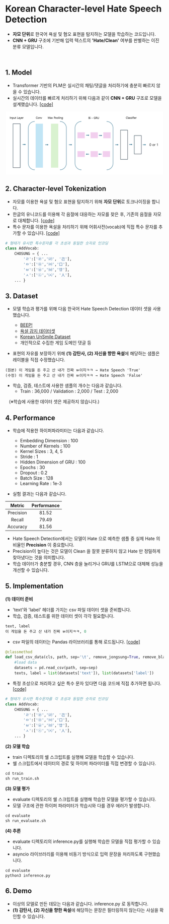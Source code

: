 # Korean Character-level Hate Speech Detection

- **자모 단위**로 한국어 욕설 및 혐오 표현을 탐지하는 모델을 학습하는 코드입니다.         
- **CNN + GRU** 구조에 기반해 입력 텍스트의 **'Hate/Clean'** 여부를 판별하는 이진 분류 모델입니다.              

&nbsp;&nbsp;&nbsp;

## 1. Model
- Transformer 기반의 PLM은 실시간의 채팅/댓글을 처리하기에 충분히 빠르지 않을 수 있습니다. 
- 실시간의 데이터를 빠르게 처리하기 위해 다음과 같이 **CNN + GRU** 구조로 모델을 설계했습니다. [\[code\]](https://github.com/snumin44/hate-speech-detection/blob/main/src/model.py)

<p align="center">
<img src="hate_speech_detection_model.PNG" alt="example image" width="500" height="200"/>
</p>
   
## 2. Character-level Tokenization  
- 자모를 이용한 욕설 및 혐오 표현을 탐지하기 위해 **자모 단위**로 토크나이징을 합니다.
- 한글의 유니코드를 이용해 각 음절에 대응하는 자모를 찾은 후, 기존의 음절을 자모로 대체합니다. [\[code\]](https://github.com/snumin44/hate-speech-detection/blob/main/utils/utils.py)
- 특수 문자를 이용한 욕설을 처리하기 위해 어휘사전(vocab)에 직접 특수 문자를 추가할 수 있습니다. [\[code\]](https://github.com/snumin44/hate-speech-detection/blob/main/utils/vocab.py)
  

```python
# 형태가 유사한 특수문자를 각 초성과 동일한 숫자로 인코딩 
class AddVocab:
    CHOSUNG = { ...
        'ㄹ':['㉣','㈃', '己'],
        'ㅁ':['㉤','㈄','口'],
        'ㅂ':['㉥','㈅','廿'],
        'ㅅ':['㉦','㈆', '人'], 
    ... }
```

## 3. Dataset 
- 모델 학습과 평가를 위해 다음 한국어 Hate Speech Detection 데이터 셋을 사용했습니다.
  - [BEEP!](https://github.com/kocohub/korean-hate-speech)
  - [욕설 감지 데이터셋](https://github.com/2runo/Curse-detection-data)
  - [Korean UnSmile Dataset](https://github.com/smilegate-ai/korean_unsmile_dataset)
  - 개인적으로 수집한 게임 도메인 댓글 등

- 표현의 자유를 보장하기 위해 **(1) 감탄사, (2) 자신을 향한 욕설**에 해당하는 샘플은 레이블을 직접 수정했습니다.
```
(원본) 이 게임을 돈 주고 산 내가 진짜 ㅄ이지ㅋㅋ → Hate Speech 'True'
(수정) 이 게임을 돈 주고 산 내가 진짜 ㅄ이지ㅋㅋ → Hate Speech 'False'
```
- 학습, 검증, 테스트에 사용한 샘플의 개수는 다음과 같습니다.
  - Train : 36,000 / Validation : 2,000 / Test : 2,000

&nbsp;&nbsp; (※학습에 사용한 데이터 셋은 제공하지 않습니다.)

## 4. Performance
- 학습에 적용한 하이퍼파라미터는 다음과 같습니다.
  - Embedding Dimension : 100
  - Number of Kernels : 100
  - Kernel Sizes : 3, 4, 5
  - Stride : 1
  - Hidden Dimension of GRU : 100
  - Epochs : 30
  - Dropout : 0.2
  - Batch Size : 128
  - Learning Rate : 1e-3

- 실험 결과는 다음과 같습니다.

|Metric|Performance|
|:---:|:---:|
|Precision|81.52|
|Recall|79.49|
|Accuracy|81.56|

- Hate Speech Detection에서는 모델이 Hate 으로 예측한 샘플 중 실제 Hate 의 비율인 **Precision** 이 중요합니다.
- Precision이 높다는 것은 모델이 Clean 을 잘못 분류하지 않고 Hate 만 정밀하게 찾아냈다는 것을 의미합니다. 
- 학습 데이터가 충분할 경우, CNN 층을 늘리거나 GRU를 LSTM으로 대체해 성능을 개선할 수 있습니다.

## 5. Implementation

**(1) 데이터 준비**
- 'text'와 'label' 헤더를 가지는 csv 파일 데이터 셋을 준비합니다.
- 학습, 검증, 테스트를 위한 데이터 셋이 각각 필요합니다. 
```python
text, label
이 게임을 돈 주고 산 내가 진짜 ㅄ이지ㅋㅋ, 0
```
- csv 파일의 데이터는 Pandas 라이브러리를 통해 로드됩니다. [\[code\]](https://github.com/snumin44/hate-speech-detection/blob/main/src/data_loader.py)
```python
@classmethod
def load_csv_data(cls, path, sep='\t', remove_jongsung=True, remove_blank=True):
    #load data
    datasets = pd.read_csv(path, sep=sep)
    texts, label = list(datasets['text']), list(datasets['label'])
```
- 특정 초성으로 처리하고 싶은 특수 문자 있다면 다음 코드에 직접 추가하면 됩니다. [\[code\]](https://github.com/snumin44/hate-speech-detection/blob/main/utils/vocab.py)
```python
# 형태가 유사한 특수문자를 각 초성과 동일한 숫자로 인코딩 
class AddVocab:
    CHOSUNG = { ...
        'ㄹ':['㉣','㈃', '己'],
        'ㅁ':['㉤','㈄','口'],
        'ㅂ':['㉥','㈅','廿'],
        'ㅅ':['㉦','㈆', '人'], 
    ... }
```

**(2) 모델 학습**
- train 디렉토리의 쉘 스크립트를 실행해 모델을 학습할 수 있습니다.
- 쉘 스크립트에서 데이터의 경로 및 하이퍼 파라미터를 직접 변경할 수 있습니다. 
```
cd train
sh run_train.sh
```

**(3) 모델 평가**
- evaluate 디렉토리의 쉘 스크립트를 실행해 학습한 모델을 평가할 수 있습니다.
- 모델 구조에 관한 하이퍼 파라미터가 학습시와 다를 경우 에러가 발생합니다.
```
cd evaluate
sh run_evaluate.sh
``` 

**(4) 추론**
- evaluate 디렉토리의 inference.py를 실행해 학습한 모델을 직접 평가할 수 있습니다.
- asyncio 라이브러리를 이용해 비동기 방식으로 입력 문장을 처리하도록 구현했습니다.
```
cd evaluate
python3 inference.py
``` 

## 6. Demo
- 이상의 모델로 만든 데모는 다음과 같습니다. inference.py 로 동작합니다.
- **(1) 감탄사, (2) 자신을 향한 욕설**에 해당하는 문장은 필터링하지 않는다는 사실을 확인할 수 있습니다.


 
